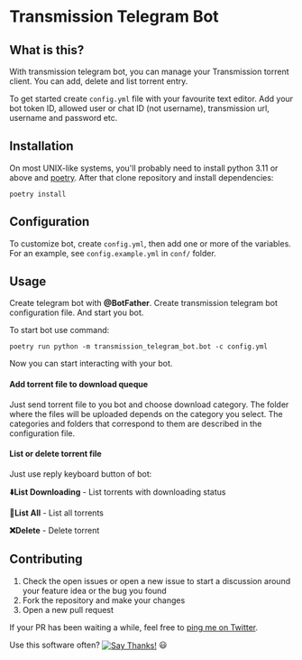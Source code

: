 # Transmission Telegram Bot

## What is this?

With transmission telegram bot, you can manage your Transmission torrent client. You can add, delete and list torrent entry.

To get started create `config.yml` file with your favourite text editor. Add your bot token ID, allowed user or chat ID (not username), transmission url, username and password etc.

## Installation

On most UNIX-like systems, you'll probably need to install python 3.11 or above and [poetry](https://python-poetry.org/).
After that clone repository and install dependencies:

```shell
poetry install
```

## Configuration

To customize bot, create `config.yml`, then add one or more of the variables. For an example, see `config.example.yml` in `conf/` folder.

## Usage

Create telegram bot with **@BotFather**.
Create transmission telegram bot configuration file. And start you bot.

To start bot use command:

```console
poetry run python -m transmission_telegram_bot.bot -c config.yml
```

Now you can start interacting with your bot.

#### Add torrent file to download queque

Just send torrent file to you bot and choose download category. The folder where the files will be uploaded depends on the category you select. The categories and folders that correspond to them are described in the configuration file.

#### List or delete torrent file

Just use reply keyboard button of bot:

**⬇️List Downloading** - List torrents with downloading status

**📄List All** - List all torrents

**❌Delete** - Delete torrent

## Contributing

1. Check the open issues or open a new issue to start a discussion around
   your feature idea or the bug you found
2. Fork the repository and make your changes
3. Open a new pull request

If your PR has been waiting a while, feel free to [ping me on Twitter][twitter].

Use this software often? <a href="https://saythanks.io/to/valeksandrov@me.com" target="_blank"><img src="https://img.shields.io/badge/Say%20Thanks-!-1EAEDB.svg" align="center" alt="Say Thanks!"></a>
:smiley:

[twitter]: http://twitter.com/verdel
